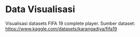 # Data Visualisasi

Visualisasi datasets FIFA 19 complete player. Sumber dataset: https://www.kaggle.com/datasets/karangadiya/fifa19
